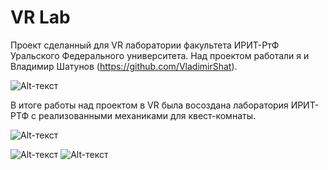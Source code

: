 # VR Lab
Проект сделанный для VR лаборатории факультета ИРИТ-РтФ Уральского Федерального университета.
Над проектом работали я и Владимир Шатунов (https://github.com/VladimirShat).
 
![Alt-текст](https://github.com/NikitaMochalov/Media-for-Readme/blob/main/Gifs/chemistry-min.gif "Орк")

В итоге работы над проектом в VR была восоздана лаборатория ИРИТ-РТФ с реализованными механиками для квест-комнаты.

![Alt-текст](https://github.com/NikitaMochalov/Media-for-Readme/blob/main/Gifs/real-and-vr-min.gif "Орк")

![Alt-текст](https://github.com/NikitaMochalov/Media-for-Readme/blob/main/Gifs/moleculs-min.gif "Орк")
![Alt-текст](https://github.com/NikitaMochalov/Media-for-Readme/blob/main/Gifs/chess-min.gif "Орк")
